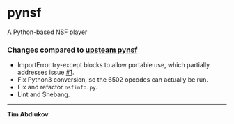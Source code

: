 pynsf
=====

A Python-based NSF player

### Changes compared to [upsteam pynsf](https://github.com/bschlenk/pynsf)

* ImportError try-except blocks to allow portable use, which partially addresses issue [#1](https://github.com/bschlenk/pynsf/issues/1).
* Fix Python3 conversion, so the 6502 opcodes can actually be run.
* Fix and refactor `nsfinfo.py`.
* Lint and Shebang.

-------------------------------------
**Tim Abdiukov**
